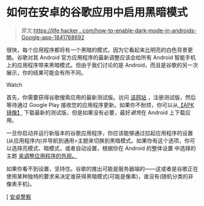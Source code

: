# 如何在安卓的谷歌应用中启用黑暗模式

> 原文:[https://life hacker . com/how-to-enable-dark-mode-in-androids-Google-app-1841768692](https://lifehacker.com/how-to-enable-dark-mode-in-androids-google-app-1841768692)

很快，每个应用程序都将有一个黑暗的模式，因为它看起来比明亮的白色背景更酷。谷歌对其 Android 官方应用程序的最新调整应该会给所有 Android 智能手机上的应用程序带来黑暗模式。但由于我们讨论的是 Android，而且是谷歌的另一次展示，你的结果可能会有所不同。

Watch

首先，你需要获得谷歌搜索应用的最新测试版。访问 [该网站](https://play.google.com/apps/testing/com.google.android.googlequicksearchbox) ，注册测试版，然后等待通过 Google Play 接收您的应用程序更新。如果你不耐烦，你可以从[【APK 镜像】](https://www.apkmirror.com/apk/google-inc/google-search/) 下载最新的测试版，但是如果没有必要，最好*避免*在 Android 上下载应用。

一旦你启动并运行新版本的谷歌应用程序，你应该能够通过拉起应用程序的设置(从应用程序内)并导航到通用>主题来切换到黑暗模式。如果你有这个选项，你可以选择亮模式、暗模式，或者自动设置，根据你在 Android 的整体设置 中选择的主题 [来调整应用程序的外观。](https://developer.android.com/guide/topics/ui/look-and-feel/darktheme)

如果你看不到设置，坚持住。谷歌的推出可能是服务器端的——这或者是谷歌正在使用某种独特的要求来决定谁获得黑暗模式(可能是像素)，谁没有(随机分类的非像素手机)。

[ [安卓警察](https://www.androidpolice.com/2020/02/17/the-google-apps-dark-mode-should-now-be-available-to-all-beta-users/)